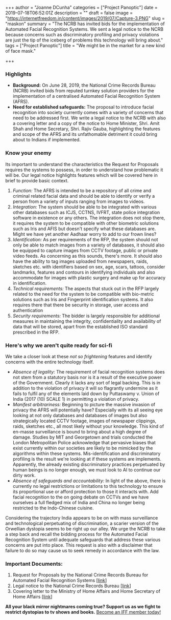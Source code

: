 +++
author = "Joanne DCunha"
categories = ["Project Panoptic"]
date = 2019-07-18T06:52:01Z
description = ""
draft = false
image = "https://internetfreedom.in/content/images/2019/07/Capture-3.PNG"
slug = "maskon"
summary = "The NCRB has invited bids for the implementation of Automated Facial Recognition Systems. We sent a legal notice to the NCRB because concerns such as discriminatory profiling and privacy violations are just the tip of the iceberg of problems this technology will bring about."
tags = ["Project Panoptic"]
title = "We might be in the market for a new kind of face mask."

+++


### **Highlights**

* ****Background:**** On June 28, 2019, the National Crime Records Bureau (NCRB) invited bids from reputed turnkey solution providers for the implementation of a centralised Automated Facial Recognition System (AFRS).
* ****N**eed for established safeguards**:**** The proposal to introduce facial recognition into society currently comes with a variety of concerns that need to be addressed first. We write a legal notice to the NCRB  with also a covering letter and a copy of the notice to Home Minister, Shri. Amit Shah and Home Secretary, Shri. Rajiv Gauba, highlighting the features and scope of the AFRS and its unfathomable detriment it could bring about to Indians if implemented.

### **Know your enemy**

Its important to understand the characteristics the Request for Proposals requires the systems to possess, in order to understand how problematic it will be. Our legal notice highlights features which will be covered here in brief to provide basic context.

1. _Function:_ The AFRS is intended to be a repository of all crime and criminal related facial data and should be able to identify or verify a person from a variety of inputs ranging from images to videos.
2. _Integration:_ The system should be able to be integrated with various other databases such as ICJS, CCTNS, IVFRT, state police integration software in existence or any others. The integration does not stop there, it requires the system to be compatible with other biometric solutions such as Iris and AFIS but doesn't specify what these databases are. Might we have yet another Aadhaar worry to add to our frown lines?
3. _Identification:_ As per requirements of the RFP, the system should not only be able to match images from a variety of databases, it should also be equipped to capture images from CCTV footage, public or private video feeds. As concerning as this sounds, there's more. It should also have the ability to tag images uploaded from newspapers, raids, sketches etc. with identifiers based on sex, age, scars, tattoos, consider landmarks, features and contours in identifying individuals and also accommodate for images with plastic surgery and make up for accuracy in identification.
4. _Technical requirements:_ The aspects that stuck out in the RFP largely related to the need for the system to be compatible with bio-metric solutions such as Iris and Fingerprint identification systems. It also requires there that there be security in storage, user access and authentication
5. _Security requirements:_ The bidder is largely responsible for additional measures in maintaining the integrity, confidentiality and availability of data that will be stored, apart from the established ISO standard prescribed in the RFP.

### Here's why we aren't quite ready for sci-fi

We take a closer look at these _not so frightening_ features and identify concerns with the entire technology itself.

* _Absence of legality:_ The requirement of facial recognition systems does not stem from a statutory basis nor is it a result of the executive power of the Government. Clearly it lacks any sort of legal backing. This is in addition to the violation of privacy it will so flagrantly undermine as it fails to fulfil any of the elements laid down by Puttaswamy v. Union of India (2017 (10) SCALE 1) in permitting a violation of privacy.
* _Manifest arbitrariness:_ Beginning to picture the massive invasion of privacy the AFRS will potentially have? Especially with its all seeing eye looking at not only databases  and databases of images but also strategically located CCTV footage, images of newspaper clippings, raids, sketches etc., all most likely without your knowledge. This kind of en-masse surveillance is bound to bring about a high degree of damage. Studies by MIT and Georgetown and trials conducted the London Metropolitan Police acknowledge that pervasive biases that exist currently within our societies are likely to be mimicked by the algorithms within these systems. Mis-identification and discriminatory profiling is the result we're looking at if these systems are implements. Apparently, the already existing discriminatory practices perpetuated by human beings is no longer enough, we must look to AI to continue our dirty work.
* _Absence of safeguards and accountability:_ In light of the above, there is currently no legal restrictions or limitations to this technology to ensure its proportional use or afford protection to those it interacts with. Add facial recognition to the on going debate on CCTVs and we have ourselves a full fledged mix of India and China no longer being restricted to the Indo-Chinese cuisine.

Considering the trajectory India appears to be on with mass surveillance and technological perpetuating of discrimination, a scarier version of the Orwellian dystopia seems to be right up our alley. We urge the NCRB to take a step back and recall the bidding process for the Automated Facial Recognition System until adequate safeguards that address these various concerns are put into place. This request is also with a disclaimer that failure to do so may cause us to seek remedy in accordance with the law.

### Important Documents:

1. Request for Proposals by the National Crime Records Bureau for Automated Facial Recognition Systems [[link](http://ncrb.gov.in/TENDERS/AFRS/RFP_NAFRS.pdf)]
2. Legal notice to the National Crime Records Bureau [[link](https://drive.google.com/file/d/1XNeqiyjCF0KWbiZB5mRUCtVyyxU2wj2v/view?usp=sharing)]
3. Covering letter to the Ministry of Home Affairs and Home Secretary of Home Affairs [[link](https://drive.google.com/file/d/1P9hpMJHFVJC9psbb8ri7CqpolxIhOl2z/view?usp=sharing)]

**All your black mirror nightmares coming true? Support us as we fight to restrict dystopias to tv shows and books.** [Become an IFF member today!](https://internetfreedom.in/donate/)


